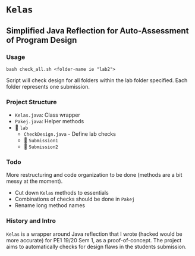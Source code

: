 # `Kelas`

## Simplified Java Reflection for Auto-Assessment of Program Design

### Usage
`bash check_all.sh <folder-name ie "lab2">`

Script will check design for all folders within the lab folder specified. Each folder represents one submission.

### Project Structure
- `Kelas.java`: Class wrapper
- `Pakej.java`: Helper methods
- :file_folder: `lab`
  - `CheckDesign.java` - Define lab checks
  - :file_folder: `Submission1`
  - :file_folder: `Submission2`

### Todo
 More restructuring and code organization to be done (methods are a bit messy at the moment).
- Cut down `Kelas` methods to essentials
- Combinations of checks should be done in `Pakej`
- Rename long method names

### History and Intro
`Kelas` is a wrapper around Java reflection that I wrote (hacked would be more accurate) for PE1 19/20 Sem 1, as a proof-of-concept.  The project aims to automatically checks for design flaws in the students submission.
